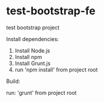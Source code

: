 test-bootstrap-fe
=================

test bootstrap project

Install dependencies:

1. Install Node.js
2. Install npm
3. Install Grunt.js
3. run 'npm install' from project root

Build:

run: 'grunt' from project root